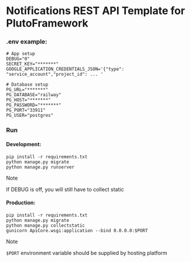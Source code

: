 # Notifications REST API Template for PlutoFramework

### .env example:
```dotenv
# App setup
DEBUG="0"
SECRET_KEY="*******"
GOOGLE_APPLICATION_CREDENTIALS_JSON='{"type": "service_account","project_id": ... '

# Database setup
PG_URL="*******"
PG_DATABASE="railway"
PG_HOST="*******"
PG_PASSWORD="*******"
PG_PORT="33911"
PG_USER="postgres"
```

### Run
#### Development:
```shell
pip install -r requirements.txt
python manage.py migrate
python manage.py runserver
```
> [!NOTE]  
> If DEBUG is off, you will still have to collect static

#### Production:
```shell
pip install -r requirements.txt
python manage.py migrate
python manage.py collectstatic
gunicorn ApiCore.wsgi:application --bind 0.0.0.0:$PORT
```

> [!NOTE]  
> `$PORT` environment variable should be supplied by hosting platform